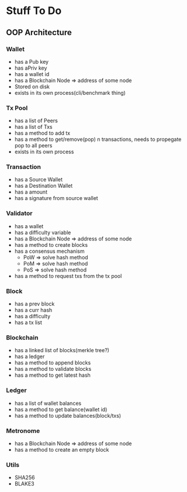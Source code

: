 # Stuff To Do

## OOP Architecture
### Wallet
* has a Pub key
* has aPriv key
* has a wallet id
* has a Blockchain Node => address of some node
* Stored on disk
* exists in its own process(cli/benchmark thing)
### Tx Pool
* has a list of Peers
* has a list of Txs
* has a method to add tx
* has a method to get/remove(pop) n transactions, needs to propegate pop to all peers
* exists in its own process
### Transaction
* has a Source Wallet
* has a Destination Wallet
* has a amount
* has a signature from source wallet
### Validator
* has a wallet
* has a difficulty variable
* has a Blockchain Node => address of some node
* has a method to create blocks
* has a consensus mechanism
  * PoW => solve hash method
  * PoM => solve hash method
  * PoS => solve hash method
* has a method to request txs from the tx pool
### Block
* has a prev block
* has a curr hash
* has a difficulty
* has a tx list
### Blockchain
* has a linked list of blocks(merkle tree?)
* has a ledger
* has a method to append blocks
* has a method to validate blocks
* has a method to get latest hash

### Ledger
* has a list of wallet balances
* has a method to get balance(wallet id)
* has a method to update balances(block/txs)

### Metronome
* has a Blockchain Node => address of some node
* has a method to create an empty block

### Utils
* SHA256
* BLAKE3
